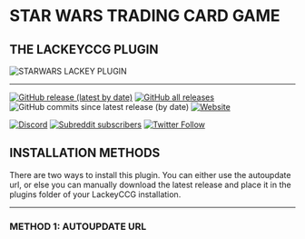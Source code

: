 # STAR WARS TRADING CARD GAME #
## THE LACKEYCCG PLUGIN ##

![STARWARS LACKEY PLUGIN](https://repository-images.githubusercontent.com/311768142/3a125a00-29b6-11eb-8058-6af4fcb4713f)

---

[![GitHub release (latest by date)](https://img.shields.io/github/v/release/SWTCG/SWTCG-LACKEY?style=flat-square)](https://github.com/SWTCG/SWTCG-LACKEY/releases/latest) [![GitHub all releases](https://img.shields.io/github/downloads/SWTCG/SWTCG-LACKEY/total?style=flat-square)](https://github.com/SWTCG/SWTCG-LACKEY/releases/latest) ![GitHub commits since latest release (by date)](https://img.shields.io/github/commits-since/SWTCG/SWTCG-LACKEY/latest?style=flat-square) [![Website](https://img.shields.io/website?down_color=red&down_message=Inactive&label=Autoupdate%20URL&style=flat-square&up_color=green&up_message=Active&url=https%3A%2F%2Flackey.swtcg.com%2Fstarwars%2Fupdatelist.txt)](https://lackey.swtcg.com/starwars/updatelist.txt)  

[![Discord](https://img.shields.io/discord/289835051322048515?style=flat-square&label=Discord)](https://discord.gg/a4HY7BX) [![Subreddit subscribers](https://img.shields.io/reddit/subreddit-subscribers/swtcg?logo=reddit&style=flat-square)](https://www.reddit.com/r/swtcg/) [![Twitter Follow](https://img.shields.io/twitter/follow/starwarstcg?color=blue&logo=twitter&style=flat-square)](https://twitter.com/starwarstcg)

## INSTALLATION METHODS ##

There are two ways to install this plugin. You can either use the autoupdate url, or else you can manually download the latest release and place it in the plugins folder of your LackeyCCG installation.

---

### METHOD 1: AUTOUPDATE URL ###




